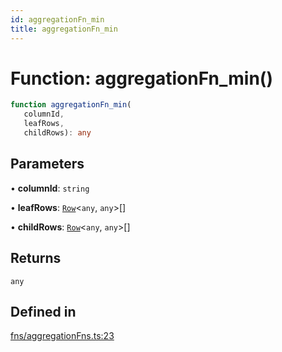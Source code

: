 ```yaml
---
id: aggregationFn_min
title: aggregationFn_min
---
```


# Function: aggregationFn\_min()

```ts
function aggregationFn_min(
   columnId, 
   leafRows, 
   childRows): any
```

## Parameters

• **columnId**: `string`

• **leafRows**: [`Row`](../type-aliases/row.md)\<`any`, `any`\>[]

• **childRows**: [`Row`](../type-aliases/row.md)\<`any`, `any`\>[]

## Returns

`any`

## Defined in

[fns/aggregationFns.ts:23](https://github.com/TanStack/table/blob/main/packages/table-core/src/fns/aggregationFns.ts#L23)
